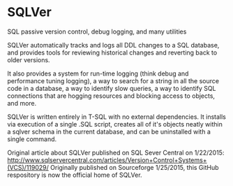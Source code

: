 # SQLVer
SQL passive version control, debug logging, and many utilities

SQLVer automatically tracks and logs all DDL changes to a SQL database, and provides tools for reviewing historical changes and reverting back to older versions.

It also provides a system for run-time logging (think debug and performance tuning logging), a way to search for a string in all the source code in a database, a way to identify slow queries, a way to identify SQL connections that are hogging resources and blocking access to objects, and more.

SQLVer is written entirely in T-SQL with no external dependencies. It installs via execution of a single .SQL script, creates all of it's objects neatly within a sqlver schema in the current database, and can be uninstalled with a single command.

Original article about SQLVer published on SQL Sever Central on 1/22/2015:  http://www.sqlservercentral.com/articles/Version+Control+Systems+(VCS)/119029/
Originally published on Sourceforge 1/25/2015, this GitHub respository is now the official home of SQLVer.
